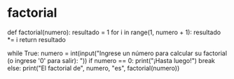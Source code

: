 # factorial
def factorial(numero):
    resultado = 1
    for i in range(1, numero + 1):
        resultado *= i
    return resultado


while True:
    numero = int(input("Ingrese un número para calcular su factorial (o ingrese '0' para salir): "))
    if numero == 0:
        print("¡Hasta luego!")
        break
    else:
        print("El factorial de", numero, "es", factorial(numero))
